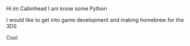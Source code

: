Hi im Cabinhead
I am know some Python

I would like to get into game development and making homebrew for the 3DS


Cool
